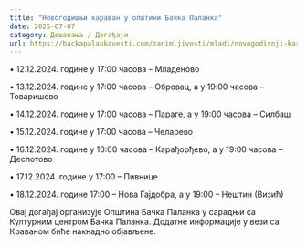 ```yaml
---
title: "Новогодишњи караван у општини Бачка Паланка"
date: 2025-07-07
category: Дешавања / Догађаји
url: https://backapalankavesti.com/zanimljivosti/mladi/novogodisnji-karavan-u-opstini-backa-palanka/
---
```


• 12.12.2024. године у 17:00 часова – Младеново

• 13.12.2024. године у 17:00 часова – Обровац, а у 19:00 часова – Товаришево

• 14.12.2024. године у 17:00 часова – Параге, а у 19:00 часова – Силбаш

• 15.12.2024. године у 17:00 часова – Челарево

• 16.12.2024. године у 10:00 часова – Карађорђево, а у 19:00 часова – Деспотово

• 17.12.2024. године у 17:00 – Пивнице

• 18.12.2024. године 17:00 – Нова Гајдобра, а у 19:00 – Нештин (Визић)

Овај догађај организује Општина Бачка Паланка у сарадњи са Културним центром Бачка Паланка. Додатне информације у вези са Краваном биће накнадно објављене.
